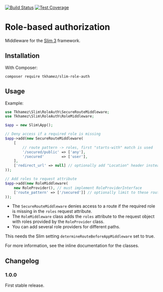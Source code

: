 [![Build Status](https://api.travis-ci.org/tkhamez/slim-role-auth.svg?branch=master)](https://travis-ci.org/tkhamez/slim-role-auth)
[![Test Coverage](https://api.codeclimate.com/v1/badges/72e1c7e619d44ccd001b/test_coverage)](https://codeclimate.com/github/tkhamez/slim-role-auth/test_coverage)

# Role-based authorization

Middleware for the [Slim 3](http://www.slimframework.com/) framework.

## Installation

With Composer:

```
composer require tkhamez/slim-role-auth
```

## Usage

Example:

```php
use Tkhamez\Slim\RoleAuth\SecureRouteMiddleware;
use Tkhamez\Slim\RoleAuth\RoleMiddleware;

$app = new Slim\App();

// Deny access if a required role is missing
$app->add(new SecureRouteMiddleware(
    [
        // route pattern -> roles, first "starts-with" match is used
        '/secured/public' => ['any'],
        '/secured'        => ['user'],
    ],
    ['redirect_url' => null] // optionally add "Location" header instead of 403 status code
));

// Add roles to request attribute
$app->add(new RoleMiddleware(
    new RoleProvider(), // must implement RoleProviderInterface
    ['route_pattern' => ['/secured']] // optionally limit to these routes
));
```

- The `SecureRouteMiddleware` denies access to a route if the required role is missing in the `roles` 
  request attribute.
- The `RoleMiddleware` class adds the `roles` attribute to the request object with roles provided by the 
  `RoleProvider` class.
- You can add several role providers for different paths.

This needs the Slim setting `determineRouteBeforeAppMiddleware` set to true.

For more information, see the inline documentation for the classes.

## Changelog

### 1.0.0

First stable release.
